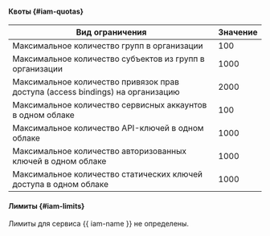 #### Квоты {#iam-quotas}

Вид ограничения | Значение
--- | ---
Максимальное количество групп в организации | 100
Максимальное количество субъектов из групп в организации | 1000
Максимальное количество привязок прав доступа (access bindings) на организацию | 2000
Максимальное количество сервисных аккаунтов в одном облаке | 100
Максимальное количество API-ключей в одном облаке | 1000
Максимальное количество авторизованных ключей в одном облаке | 1000
Максимальное количество статических ключей доступа в одном облаке | 1000

#### Лимиты {#iam-limits}

Лимиты для сервиса {{ iam-name }} не определены.
